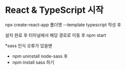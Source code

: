 # React & TypeScript 시작

npx create-react-app 폴더명 --template typescript 작성 후

설치 완료 후 터미널에서 해당 경로로 이동 후 npm start

*sass 인식 오류가 있을땐
- npm uninstall node-sass 후
- npm install sass 하기